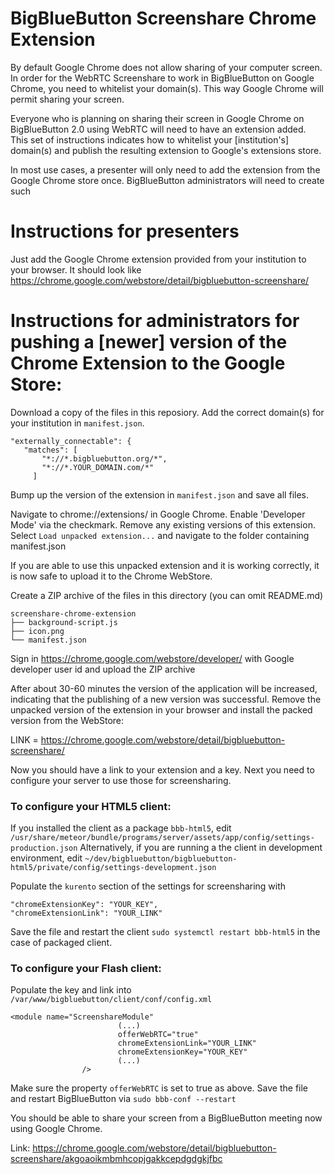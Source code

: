 # BigBlueButton Screenshare Chrome Extension

By default Google Chrome does not allow sharing of your computer screen. In order for the WebRTC Screenshare to work in BigBlueButton on Google Chrome, you need to whitelist your domain(s). This way Google Chrome will permit sharing your screen.

Everyone who is planning on sharing their screen in Google Chrome on BigBlueButton 2.0 using WebRTC will need to have an extension added. This set of instructions indicates how to whitelist your [institution's] domain(s) and publish the resulting extension to Google's extensions store.

In most use cases, a presenter will only need to add the extension from the Google Chrome store once.
BigBlueButton administrators will need to create such 

# Instructions for presenters

Just add the Google Chrome extension provided from your institution to your browser. It should look like 
https://chrome.google.com/webstore/detail/bigbluebutton-screenshare/<some unique identifier>

# Instructions for administrators for pushing a [newer] version of the Chrome Extension to the Google Store:

Download a copy of the files in this reposiory. Add the correct domain(s) for your institution in `manifest.json`.

```
"externally_connectable": {
   "matches": [
       "*://*.bigbluebutton.org/*",
       "*://*.YOUR_DOMAIN.com/*"
     ]
````

Bump up the version of the extension in `manifest.json` and save all files.

Navigate to chrome://extensions/ in Google Chrome. Enable 'Developer Mode' via the checkmark. Remove any existing versions of this extension. Select `Load unpacked extension...` and navigate to the folder containing manifest.json

If you are able to use this unpacked extension and it is working correctly, it is now safe to upload it to the Chrome WebStore.

Create a ZIP archive of the files in this directory (you can omit README.md)

```
screenshare-chrome-extension
├── background-script.js
├── icon.png
└── manifest.json
```


Sign in https://chrome.google.com/webstore/developer/ with Google developer user id
and upload the ZIP archive

After about 30-60 minutes the version of the application will be increased, indicating that the publishing of a new version was successful. Remove the unpacked version of the extension in your browser and install the packed version from the WebStore:

LINK = https://chrome.google.com/webstore/detail/bigbluebutton-screenshare/<KEY>

Now you should have a link to your extension and a key. Next you need to configure your server to use those for screensharing.

### To configure your HTML5 client:

If you installed the client as a package `bbb-html5`, edit `/usr/share/meteor/bundle/programs/server/assets/app/config/settings-production.json`
Alternatively, if you are running a the client in development environment, edit `~/dev/bigbluebutton/bigbluebutton-html5/private/config/settings-development.json`

Populate the `kurento` section of the settings for screensharing with

```
"chromeExtensionKey": "YOUR_KEY",
"chromeExtensionLink": "YOUR_LINK"
```
Save the file and restart the client `sudo systemctl restart bbb-html5` in the case of packaged client.

### To configure your Flash client:

Populate the key and link into `/var/www/bigbluebutton/client/conf/config.xml`

```
<module name="ScreenshareModule"
                        (...)
                        offerWebRTC="true"
                        chromeExtensionLink="YOUR_LINK"
                        chromeExtensionKey="YOUR_KEY"
                        (...)
                />
```

Make sure the property `offerWebRTC` is set to true as above. Save the file and restart BigBlueButton via `sudo bbb-conf --restart`

You should be able to share your screen from a BigBlueButton meeting now using Google Chrome.

Link:
https://chrome.google.com/webstore/detail/bigbluebutton-screenshare/akgoaoikmbmhcopjgakkcepdgdgkjfbc


